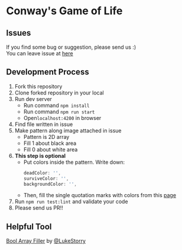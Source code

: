 # Conway's Game of Life

## Issues
If you find some bug or suggestion, please send us :)  
You can leave issue at [here](https://github.com/TroyTae/game-of-life/issues/new/choose)  

## Development Process
1. Fork this repository
2. Clone forked repository in your local
3. Run dev server
   - Run command `npm install`
   - Run command `npm run start`
   - Open`localhost:4200` in browser
4. Find file written in issue
5. Make pattern along image attached in issue
   - Pattern is 2D array
   - Fill 1 about black area
   - Fill 0 about white area
6. __This step is optional__
   - Put colors inside the pattern. Write down:
     ```typescript
     deadColor: '',
     surviveColor: '',
     backgroundColor: '',
     ```
   - Then, fill the single quotation marks with colors from this [page](https://www.w3schools.com/colors/colors_groups.asp)
7. Run `npm run test:lint` and validate your code
8. Please send us PR!!

## Helpful Tool

[Bool Array Filler](https://lukestorry.github.io/bool-array-filler/) by [@LukeStorry](https://github.com/LukeStorry)
